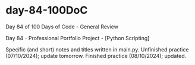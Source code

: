 # day-84-100DoC
Day 84 of 100 Days of Code - General Review

Day 84 - Professional Portfolio Project - [Python Scripting]

Specific (and short) notes and titles written in main.py.
  Unfinished practice (07/10/2024); update tomorrow.
    Finished practice (08/10/2024); updated.
